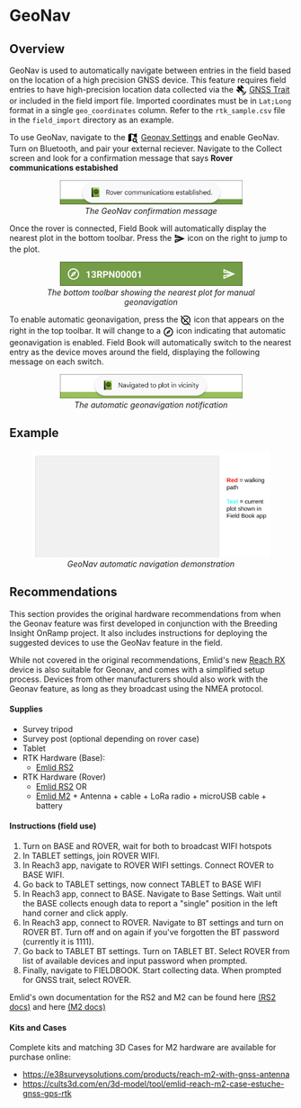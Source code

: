 GeoNav
======

Overview
--------

GeoNav is used to automatically navigate between entries in the field
based on the location of a high precision GNSS device. This feature
requires field entries to have high-precision location data collected
via the <a href="trait-gnss.md"><img style="vertical-align: middle;" src="_static/icons/formats/satellite-variant.png" width="20px"></a> [GNSS Trait](trait-gnss.md) or included in the field
import file. Imported coordinates must be in `Lat;Long` format in a
single `geo_coordinates` column. Refer to the
`rtk_sample.csv` file in the `field_import` directory as an example.

To use GeoNav, navigate to the
<a href="settings-geonav.md"><img style="vertical-align: middle;" src="_static/icons/settings/main/map-search.png" width="20px"></a> [Geonav Settings](settings-geonav.md) and enable GeoNav. Turn
on Bluetooth, and pair your external reciever. Navigate to the Collect
screen and look for a confirmation message that says **Rover
communications estabished**

<figure align="center" class="image">
  <img src="_static/images/geonav/connect_cropped.png" width="325px"> 
  <figcaption><i>The GeoNav confirmation message</i></figcaption> 
</figure>

Once the rover is connected, Field Book will automatically display the
nearest plot in the bottom toolbar. Press the
<img ref="navigate" style="vertical-align: middle;" src="_static/icons/collect/send-outline.png" width="20px"> icon on the right to jump to the plot.

<figure align="center" class="image">
  <img src="_static/images/geonav/goto_cropped.png" width="325px"> 
  <figcaption><i>The bottom toolbar showing the nearest plot for manual
geonavigation</i></figcaption> 
</figure>

To enable automatic geonavigation, press the
<img ref="compass-off" style="vertical-align: middle;" src="_static/icons/collect/compass-off-outline.png" width="20px"> icon that appears on the right in the top toolbar. It will change to a
<img ref="compass" style="vertical-align: middle;" src="_static/icons/fields/compass-outline.png" width="20px"> icon
indicating that automatic geonavigation is enabled. Field Book will
automatically switch to the nearest entry as the device moves around the
field, displaying the following message on each switch.

<figure align="center" class="image">
  <img src="_static/images/geonav/navigated_cropped.png" width="325px"> 
  <figcaption><i>The automatic geonavigation notification</i></figcaption> 
</figure>

Example
-------

<figure align="center" class="image">
  <img src="_static/gifs/GeoNavDemo.gif" width="1100px"> 
  <figcaption><i>GeoNav automatic navigation demonstration</i></figcaption> 
</figure>

Recommendations
---------------

This section provides the original hardware recommendations from when
the Geonav feature was first developed in conjunction with the Breeding
Insight OnRamp project. It also includes instructions for deploying the
suggested devices to use the GeoNav feature in the field.

While not covered in the original recommendations, Emlid's new [Reach
RX](https://emlid.com/reachrx/) device is also suitable for Geonav, and
comes with a simplified setup process. Devices from other manufacturers
should also work with the Geonav feature, as long as they broadcast
using the NMEA protocol.

#### Supplies

-   Survey tripod
-   Survey post (optional depending on rover case)
-   Tablet
-   RTK Hardware (Base):
    -   [Emlid RS2](https://emlid.com/reachrs2plus/)
-   RTK Hardware (Rover)
    -   [Emlid RS2](https://emlid.com/reachrs2plus/) OR
    -   [Emlid M2](https://emlid.com/reach/) + Antenna + cable + LoRa
        radio + microUSB cable + battery

#### Instructions (field use)

1.  Turn on BASE and ROVER, wait for both to broadcast WIFI hotspots
2.  In TABLET settings, join ROVER WIFI.
3.  In Reach3 app, navigate to ROVER WIFI settings. Connect ROVER to
    BASE WIFI.
4.  Go back to TABLET settings, now connect TABLET to BASE WIFI
5.  In Reach3 app, connect to BASE. Navigate to Base Settings. Wait
    until the BASE collects enough data to report a "single" position in
    the left hand corner and click apply.
6.  In Reach3 app, connect to ROVER. Navigate to BT settings and turn on
    ROVER BT. Turn off and on again if you've forgotten the BT password
    (currently it is 1111).
7.  Go back to TABLET BT settings. Turn on TABLET BT. Select ROVER from
    list of available devices and input password when prompted.
8.  Finally, navigate to FIELDBOOK. Start collecting data. When prompted
    for GNSS trait, select ROVER.

Emlid's own documentation for the RS2 and M2 can be found here [(RS2
docs)](https://docs.emlid.com/reachrs2/) and here [(M2
docs)](https://docs.emlid.com/reach/)

#### Kits and Cases

Complete kits and matching 3D Cases for M2 hardware are available for
purchase online:

-   <https://e38surveysolutions.com/products/reach-m2-with-gnss-antenna>
-   <https://cults3d.com/en/3d-model/tool/emlid-reach-m2-case-estuche-gnss-gps-rtk>
